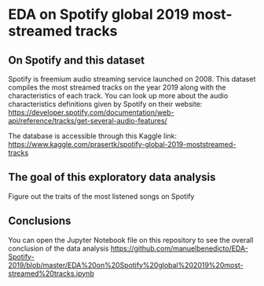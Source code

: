 # EDA on Spotify global 2019 most-streamed tracks

## On Spotify and this dataset

Spotify is freemium audio streaming service launched on 2008. This dataset compiles the most streamed tracks on the year 2019 along with the characteristics of each track. You can look up more about the audio characteristics definitions given by Spotify on their website:  https://developer.spotify.com/documentation/web-api/reference/tracks/get-several-audio-features/

The database is accessible through this Kaggle link: https://www.kaggle.com/prasertk/spotify-global-2019-moststreamed-tracks

## The goal of this exploratory data analysis

Figure out the traits of the most listened songs on Spotify

## Conclusions

You can open the Jupyter Notebook file on this repository to see the overall conclusion of the data analysis
https://github.com/manuelbenedicto/EDA-Spotify-2019/blob/master/EDA%20on%20Spotify%20global%202019%20most-streamed%20tracks.ipynb

